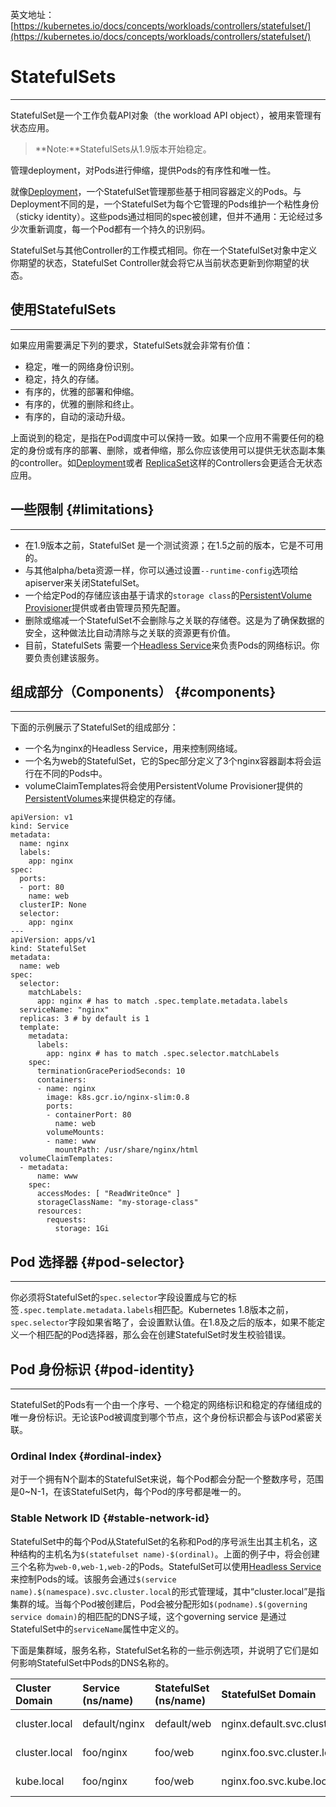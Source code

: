 英文地址：[https://kubernetes.io/docs/concepts/workloads/controllers/statefulset/](https://kubernetes.io/docs/concepts/workloads/controllers/statefulset/)

# StatefulSets

---

StatefulSet是一个工作负载API对象（the workload API object），被用来管理有状态应用。

> **Note:**StatefulSets从1.9版本开始稳定。

管理deployment，对Pods进行伸缩，提供Pods的有序性和唯一性。

就像[Deployment](https://kubernetes.io/docs/concepts/workloads/controllers/deployment/)，一个StatefulSet管理那些基于相同容器定义的Pods。与Deployment不同的是，一个StatefulSet为每个它管理的Pods维护一个粘性身份（sticky identity）。这些pods通过相同的spec被创建，但并不通用：无论经过多少次重新调度，每一个Pod都有一个持久的识别码。

StatefulSet与其他Controller的工作模式相同。你在一个StatefulSet对象中定义你期望的状态，StatefulSet Controller就会将它从当前状态更新到你期望的状态。

## 使用StatefulSets

---

如果应用需要满足下列的要求，StatefulSets就会非常有价值：

* 稳定，唯一的网络身份识别。
* 稳定，持久的存储。
* 有序的，优雅的部署和伸缩。
* 有序的，优雅的删除和终止。
* 有序的，自动的滚动升级。

上面说到的稳定，是指在Pod调度中可以保持一致。如果一个应用不需要任何的稳定的身份或有序的部署、删除，或者伸缩，那么你应该使用可以提供无状态副本集的controller。如[Deployment](https://kubernetes.io/docs/concepts/workloads/controllers/deployment/)或者 [ReplicaSet](https://kubernetes.io/docs/concepts/workloads/controllers/replicaset/)这样的Controllers会更适合无状态应用。

## 一些限制 {#limitations}

---

* 在1.9版本之前，StatefulSet 是一个测试资源；在1.5之前的版本，它是不可用的。
* 与其他alpha/beta资源一样，你可以通过设置`--runtime-config`选项给apiserver来关闭StatefulSet。
* 一个给定Pod的存储应该由基于请求的`storage class`的[PersistentVolume Provisioner](https://github.com/kubernetes/examples/tree/master/staging/persistent-volume-provisioning/README.md)提供或者由管理员预先配置。
* 删除或缩减一个StatefulSet不会删除与之关联的存储卷。这是为了确保数据的安全，这种做法比自动清除与之关联的资源更有价值。
* 目前，StatefulSets 需要一个[Headless Service](https://kubernetes.io/docs/concepts/services-networking/service/#headless-services)来负责Pods的网络标识。你要负责创建该服务。

## 组成部分（Components） {#components}

---

下面的示例展示了StatefulSet的组成部分：

* 一个名为nginx的Headless Service，用来控制网络域。
* 一个名为web的StatefulSet，它的Spec部分定义了3个nginx容器副本将会运行在不同的Pods中。
* volumeClaimTemplates将会使用PersistentVolume Provisioner提供的[PersistentVolumes](https://www.gitbook.com/book/maxwellyue/kubernetes-learning/edit#)来提供稳定的存储。

```
apiVersion: v1
kind: Service
metadata:
  name: nginx
  labels:
    app: nginx
spec:
  ports:
  - port: 80
    name: web
  clusterIP: None
  selector:
    app: nginx
---
apiVersion: apps/v1
kind: StatefulSet
metadata:
  name: web
spec:
  selector:
    matchLabels:
      app: nginx # has to match .spec.template.metadata.labels
  serviceName: "nginx"
  replicas: 3 # by default is 1
  template:
    metadata:
      labels:
        app: nginx # has to match .spec.selector.matchLabels
    spec:
      terminationGracePeriodSeconds: 10
      containers:
      - name: nginx
        image: k8s.gcr.io/nginx-slim:0.8
        ports:
        - containerPort: 80
          name: web
        volumeMounts:
        - name: www
          mountPath: /usr/share/nginx/html
  volumeClaimTemplates:
  - metadata:
      name: www
    spec:
      accessModes: [ "ReadWriteOnce" ]
      storageClassName: "my-storage-class"
      resources:
        requests:
          storage: 1Gi
```

## Pod 选择器 {#pod-selector}

---

你必须将StatefulSet的`spec.selector`字段设置成与它的标签`.spec.template.metadata.labels`相匹配。Kubernetes 1.8版本之前，`spec.selector`字段如果省略了，会设置默认值。在1.8及之后的版本，如果不能定义一个相匹配的Pod选择器，那么会在创建StatefulSet时发生校验错误。



## Pod 身份标识 {#pod-identity}

---

StatefulSet的Pods有一个由一个序号、一个稳定的网络标识和稳定的存储组成的唯一身份标识。无论该Pod被调度到哪个节点，这个身份标识都会与该Pod紧密关联。

### Ordinal Index {#ordinal-index}

对于一个拥有N个副本的StatefulSet来说，每个Pod都会分配一个整数序号，范围是0~N-1，在该StatefulSet内，每个Pod的序号都是唯一的。

### Stable Network ID {#stable-network-id}

StatefulSet中的每个Pod从StatefulSet的名称和Pod的序号派生出其主机名，这种结构的主机名为`$(statefulset name)-$(ordinal)`。上面的例子中，将会创建三个名称为`web-0,web-1,web-2`的Pods。StatefulSet可以使用[Headless Service](https://kubernetes.io/docs/concepts/services-networking/service/#headless-services)来控制Pods的域。该服务会通过`$(service name).$(namespace).svc.cluster.local`的形式管理域，其中“cluster.local”是指集群的域。当每个Pod被创建后，Pod会被分配形如`$(podname).$(governing service domain)`的相匹配的DNS子域，这个governing service 是通过StatefulSet中的`serviceName`属性中定义的。

下面是集群域，服务名称，StatefulSet名称的一些示例选项，并说明了它们是如何影响StatefulSet中Pods的DNS名称的。

| Cluster Domain | Service \(ns/name\) | StatefulSet \(ns/name\) | StatefulSet Domain | Pod DNS | Pod Hostname |
| :--- | :--- | :--- | :--- | :--- | :--- |
| cluster.local | default/nginx | default/web | nginx.default.svc.cluster.local | web-{0..N-1}.nginx.default.svc.cluster.local | web-{0..N-1} |
| cluster.local | foo/nginx | foo/web | nginx.foo.svc.cluster.local | web-{0..N-1}.nginx.foo.svc.cluster.local | web-{0..N-1} |
| kube.local | foo/nginx | foo/web | nginx.foo.svc.kube.local | web-{0..N-1}.nginx.foo.svc.kube.local | web-{0..N-1} |

  


